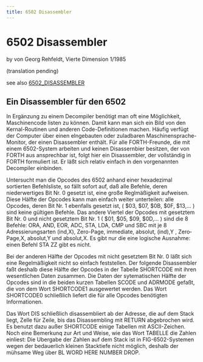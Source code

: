 ```yaml
---
title: 6502 Disassembler
---
```

# 6502 Disassembler  
  
by von Georg Rehfeldt, Vierte Dimension 1/1985  
  
(translation pending)  
  
see also [6502_DISASSEMBLER](../6502_DISASSEMBLER/index.md)  
  
## Ein Disassembler für den 6502  
  
In Ergänzung zu einem Decompiler benötigt man oft eine Möglichkeit, Maschinencode listen zu können. Damit kann man sich ein Bild von den Kernal-Routinen und anderen Code-Definitionen machen. Häufig verfügt der Computer über einen elngebauten oder zuladbaren Maschinensprache-Monitor, der einen Disassembler ent­hält. Für alle FORTH-Freunde, die mit einem 6502-System arbeiten und keinen Disassernbier besitzen, der von FORTH aus ansprechbar ist, folgt hier ein Disassembler, der vollständig in FORTH formuliert ist. Er läßt sich relativ einfach in den vorgenannten Decompiler einbinden.  
  
Untersucht man die Opcodes des 6502 anhand einer hexa­dezimal sortierten Befehlsliste, so fällt sofort auf, daß al­le Befehle, deren niederwertiges Bit Nr. 0 gesetzt ist, eine große Reglmäßigkeit aufweisen. Diese Hälfte der Opcodes kann man einfach weiter unterteilen: alle Opcodes, deren Bit Nr. 1 ebenfalls gesetzt ist, ( $03, $07, $0B, $0F, $13,... ) sind keine gültigen Befehle. Das andere Viertel der Opco­des mit gesetztem Bit Nr. 0 und nicht gesetztem Bit Nr. 1 ( $01, $05, $09, $0D,... ) sind die 8 Befehle: ORA, AND, EOR, ADC, STA, LDA, CMP und SBC mit je 8 Adressierungsar­ten (ind,X), Zero-Page, immediate, absolut, (ind),Y , Zero­ Page,X, absolut,Y und absolut,X. Es gibt nur die eine logi­sche Ausnahme: einen Befehl STA ZZ gibt es nicht.  
  
Bei der anderen Hälfte der Opcodes mit nicht gesetztem Bit Nr. 0 läßt sich eine Regelmäßigkeit nicht so einfach feststellen. Der folgende Disassembler faßt deshalb diese Hälfte der Opcodes in der Tabelle SHORTCODE mit ih­ren wesentlichen Daten zusammen. Die Daten der sytematischen Hälfte der Opcodes sind in die beiden kurzen Tabellen SCODE und ADRMODE gefaßt, die von dem Wort SHORTCODE1 ausgewertet werden. Das Wort SHORTCODE0 schließlich liefert die für alle Opcodes be­nötigten Informationen.  
  
Das Wort DIS schließlich disassembliert ab der Adresse, die auf dem Stack liegt, Zelle für Zeile, bis das Disassembling mit RETURN abgebrochen wird. Es benutzt dazu außer SHORTCODE einige Tabellen mit ASCII-Zeichen. Noch eine Bemerkunq zur Art und Weise, wie das Wort TABELLE die Zahlen einliest: Die Ubergabe der Zahlen auf dem Stack ist in FIG-6502-Systemen wegen der bedauerlich kleinen Stacktiefe nicht möglich, deshalb der mühsame Weg über BL WORD HERE NUMBER DROP.  
  
